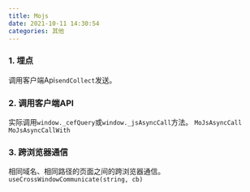```yaml
---
title: Mojs
date: 2021-10-11 14:30:54
categories: 其他
---
```

### 1. 埋点
调用客户端Api`sendCollect`发送。

### 2. 调用客户端API
实际调用`window._cefQuery`或`window._jsAsyncCall`方法。
`MoJsAsyncCall`
`MoJsAsyncCallWith`

### 3. 跨浏览器通信
相同域名、相同路径的页面之间的跨浏览器通信。`useCrossWindowCommunicate(string, cb)`